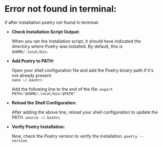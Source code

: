 # Error not found in terminal:
if after installation poetry not found in terminal:
- **Check Installation Script Output:**
    
    When you ran the installation script, it should have indicated the directory where Poetry was installed. By default, this is `$HOME/.local/bin`.
    
- **Add Poetry to PATH:**
    
    Open your shell configuration file and add the Poetry binary path if it's not already present.    
    `nano ~/.bashrc`
    
    Add the following line to the end of the file:
    `export PATH="$HOME/.local/bin:$PATH"`
    
- **Reload the Shell Configuration:**
    
    After adding the above line, reload your shell configuration to update the PATH.
    `source ~/.bashrc`
    
- **Verify Poetry Installation:**
    
    Now, check the Poetry version to verify the installation.
    `poetry --version`